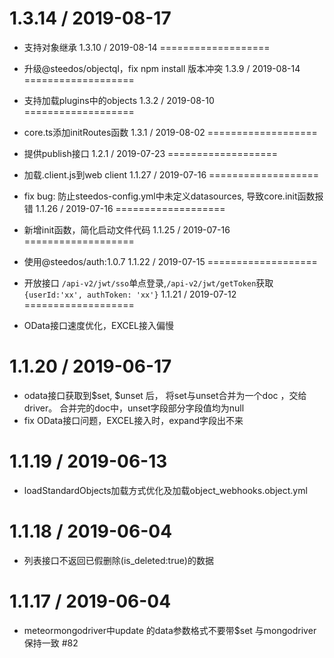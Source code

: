 1.3.14 / 2019-08-17
===================

  * 支持对象继承
1.3.10 / 2019-08-14
===================

  * 升级@steedos/objectql，fix npm install 版本冲突
1.3.9 / 2019-08-14
===================

  * 支持加载plugins中的objects
1.3.2 / 2019-08-10
===================

  * core.ts添加initRoutes函数
1.3.1 / 2019-08-02
===================

  * 提供publish接口
1.2.1 / 2019-07-23
===================

  * 加载.client.js到web client
1.1.27 / 2019-07-16
===================

  * fix bug: 防止steedos-config.yml中未定义datasources, 导致core.init函数报错
1.1.26 / 2019-07-16
===================

  * 新增init函数，简化启动文件代码
1.1.25 / 2019-07-16
===================

  * 使用@steedos/auth:1.0.7
1.1.22 / 2019-07-15
===================

  * 开放接口 `/api-v2/jwt/sso`单点登录,`/api-v2/jwt/getToken`获取`{userId:'xx', authToken: 'xx'}` 
1.1.21 / 2019-07-12
===================

  * OData接口速度优化，EXCEL接入偏慢

1.1.20 / 2019-06-17
===================

  * odata接口获取到$set, $unset 后， 将set与unset合并为一个doc ，交给driver。 合并完的doc中，unset字段部分字段值均为null
  * fix OData接口问题，EXCEL接入时，expand字段出不来

1.1.19 / 2019-06-13
===================

  * loadStandardObjects加载方式优化及加载object_webhooks.object.yml

1.1.18 / 2019-06-04
===================

  * 列表接口不返回已假删除(is_deleted:true)的数据

1.1.17 / 2019-06-04
===================

  * meteormongodriver中update 的data参数格式不要带$set 与mongodriver保持一致 #82